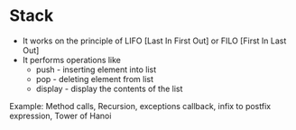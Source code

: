 # Stack

- It works on the principle of LIFO [Last In First Out] or FILO [First In Last Out]
- It performs operations like
    - push - inserting element into list
    - pop - deleting element from list
    - display - display the contents of the list

Example: Method calls, Recursion, exceptions callback, infix to postfix expression,
Tower of Hanoi


